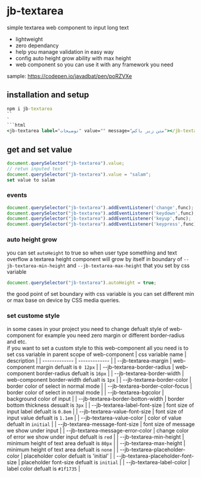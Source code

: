 # jb-textarea

simple textarea web component to input long text

- lightweight
- zero dependancy
- help you manage validation in easy way
- config auto height grow ability with max height
- web component so you can use it with any framework you need

sample: <https://codepen.io/javadbat/pen/poRZVXe>

## installation and setup

```cmd
npm i jb-textarea
``
`
```html
<jb-textarea label="توضیحات" value="" message="متن زیر باکس"></jb-textarea>
```

## get and set value

```js
document.querySelector("jb-textarea").value;
// retun inputed text
document.querySelector("jb-textarea").value = "salam";
set value to salam
```

### events

```js
document.querySelector("jb-textarea").addEventListener('change',func);
document.querySelector("jb-textarea").addEventListener('keydown',func);
document.querySelector("jb-textarea").addEventListener('keyup',func);
document.querySelector("jb-textarea").addEventListener('keypress',func);
```

### auto height grow

you can set `autoHeight` to true so when user type something and text overflow a textarea height component will grow by itself in boundary of `--jb-textarea-min-height` and `--jb-textarea-max-height` that you set by css variable 

```js
document.querySelector("jb-textarea").autoHeight = true;
```

the good point of set boundary with css variable is you can set different min or max base on device by CSS media queries.

### set custome style

in some cases in your project you need to change defualt style of web-component for example you need zero margin or different border-radius and etc.    
if you want to set a custom style to this web-component all you need is to set css variable in parent scope of web-component 
| css variable name                     | description                                                                                   |
| -------------                         | -------------                                                                                 |
| --jb-textarea-margin                  | web-component margin defualt is `0 12px`                                                      |
| --jb-textarea-border-radius           | web-component border-radius defualt is `16px`                                                 |
| --jb-textarea-border-width            | web-component border-width defualt is `1px`                                                   |
| --jb-textarea-border-color            | border color of select in normal mode                                                         |
| --jb-textarea-border-color-focus      | border color of select in normal mode                                                         |
| --jb-textarea-bgcolor                 | background color of input                                                                     |
| --jb-textarea-border-botton-width     | border bottom thickness desualt is `3px`                                                      |
| --jb-textarea-label-font-size         | font size of input label defualt is `0.8em`                                                   |
| --jb-textarea-value-font-size         | font size of input value defualt is `1.1em`                                                   |
| --jb-textarea-value-color             | color of value defualt in `initial`                                                           |
| --jb-textarea-message-font-size       | font size of message we show under input                                                      |
| --jb-textarea-message-error-color     | change color of error we show under input defualt is `red`                                    |
| --jb-textarea-min-height              | minimum height of text area defualt is `80px`                                                 |
| --jb-textarea-max-height              | minimum height of text area defualt is `none`                                                 |
| --jb-textarea-placeholder-color       | placeholder color defualt is 'initial'                                                        |
| --jb-textarea-placeholder-font-size   | placeholder font-size defualt is `initial`                                                    |
| --jb-textarea-label-color             | label color defualt is `#1f1735`                                                              |